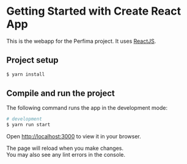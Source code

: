# Getting Started with Create React App

This is the webapp for the Perfima project. It uses [ReactJS](https://reactjs.org/).

## Project setup

```bash
$ yarn install
```

## Compile and run the project

The following command runs the app in the development mode:

```bash
# development
$ yarn run start
``` 

Open [http://localhost:3000](http://localhost:3000) to view it in your browser.

The page will reload when you make changes.\
You may also see any lint errors in the console.
